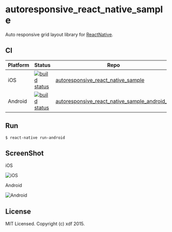 # autoresponsive_react_native_sample

Auto responsive grid layout library for [ReactNative](https://facebook.github.io/react-native/).

## CI

| Platform   | Status                                          |  Repo              |
| ---------- | ----------------------------------------------- | ------------------ |
| iOS        | [![build status][travis-image-0]][travis-url-0] | [autoresponsive_react_native_sample](https://github.com/xudafeng/autoresponsive_react_native_sample)                       |
| Android    | [![build status][travis-image-1]][travis-url-1] | [autoresponsive_react_native_sample_android_ci](https://github.com/xudafeng/autoresponsive_react_native_sample_android_ci) |

[travis-image-0]: https://img.shields.io/travis/xudafeng/autoresponsive_react_native_sample.svg?style=flat-square
[travis-url-0]: https://travis-ci.org/xudafeng/autoresponsive_react_native_sample
[travis-image-1]: https://img.shields.io/travis/xudafeng/autoresponsive_react_native_sample_android_ci.svg?style=flat-square
[travis-url-1]: https://travis-ci.org/xudafeng/autoresponsive_react_native_sample_android_ci

## Run

```shell
$ react-native run-android
```

## ScreenShot

iOS

![iOS](./screenshot/ios.png)

Android

![Android](./screenshot/android.png)

## License

MIT Licensed. Copyright (c) xdf 2015.
